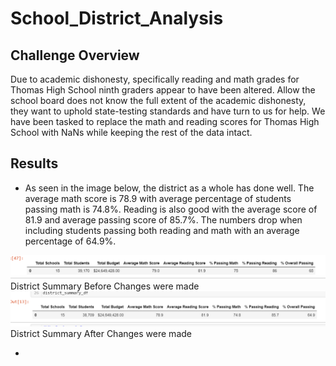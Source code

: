 # School_District_Analysis

## Challenge Overview

Due to academic dishonesty, specifically reading and math grades for Thomas High School ninth graders appear to have been altered.  Allow the school board does not know the full extent of the academic dishonesty, they want to uphold state-testing standards and have turn to us for help.  We have been tasked to replace the math and reading scores for Thomas High School with NaNs while keeping the rest of the data intact.


## Results

- As seen in the image below, the district as a whole has done well. The average math score is 78.9 with average percentage of students passing math is 74.8%.  Reading is also good with the average score of 81.9 and average passing score of 85.7%.  The numbers drop when including students passing both reading and math with an average percentage of 64.9%.

![image](https://github.com/snkty8/School_District_Analysis/blob/main/Resources/District%20Summary%20Before.png)
        District Summary Before Changes were made
![image](https://github.com/snkty8/School_District_Analysis/blob/main/Resources/District%20Summary.png)
        District Summary After Changes were made

- 



